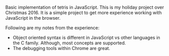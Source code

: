 Basic implementation of tetris in JavaScript. This is my holiday project over 
Christmas 2016. It is a simple project to get more experience working with 
JavaScript in the browser. 

Following are my notes from the experience:
* Object oriented syntax is different in JavaScript vs other languages in the C 
family. Although, most concepts are supported. 
* The debugging tools within Chrome are great. 